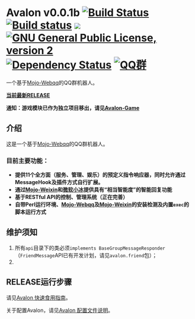 # Avalon v0.0.1b    [![Build Status](https://travis-ci.org/Ray-Eldath/Avalon.svg?branch=master)](https://travis-ci.org/Ray-Eldath/Avalon)    [![Build status](https://ci.appveyor.com/api/projects/status/wathx1whvj24y44p?style=flat-square)](https://ci.appveyor.com/project/Ray-Eldath/avalon)    [![](https://jitpack.io/v/Ray-Eldath/Avalon.svg?style=flat-square)](https://jitpack.io/#Ray-Eldath/Avalon)    [![GNU General Public License, version 2](https://img.shields.io/badge/license-GNU%202.0-yellow.svg?style=flat-square)](https://www.gnu.org/licenses/gpl-2.0.html)    [![Dependency Status](https://www.versioneye.com/user/projects/58f4645d9f10f8003f885743/badge.svg?style=flat-square)](https://www.versioneye.com/user/projects/58f4645d9f10f8003f885743)    [![QQ群](https://img.shields.io/badge/QQ%E7%BE%A4-ProgramLeague-blue.svg?style=flat-square)](https://jq.qq.com/?_wv=1027&k=46GveNI)
一个基于[Mojo-Webqq](https://github.com/sjdy521/Mojo-Webqq)的QQ群机器人。

**[当前最新RELEASE](https://github.com/Ray-Eldath/Avalon/releases)**

**通知：游戏模块已作为独立项目移出，请见[Avalon-Game](https://github.com/Ray-Eldath/Avalon-Game)**

## 介绍
这是一个基于[Mojo-Webqq](https://github.com/sjdy521/Mojo-Webqq)的QQ群机器人。

### 目前主要功能：
 - **提供11个全方面（服务、管理、娱乐）的预定义指令响应器，同时允许通过MessageHook及插件方式自行扩展。**
 - **通过[Mojo-Weixin](https://github.com/sjdy521/Mojo-Weixin)和[微软小冰](http://www.msxiaoice.com)提供具有“相当智能度”的智能回复功能**
 - **基于RESTful API的控制、管理系统（正在完善）**
 - **自带Perl运行环境、[Mojo-Webqq](https://github.com/sjdy521/Mojo-Webqq)及[Mojo-Weixin](https://github.com/sjdy521/Mojo-Weixin)的安装检测及内置`exec`的脚本运行方式**
## 维护须知

1. 所有```api```目录下的类必须```implements BaseGroupMessageResponder```（``FriendMessage``API已有开发计划，请见``avalon.friend``包）；
2. ​

## RELEASE运行步骤

请见[Avalon 快速食用指南](http://ray-eldath.tech/2017/05/28/avalon-quick-start-guide/)。

关于配置Avalon，请见[Avalon 配置文件说明](http://ray-eldath.tech/2017/05/28/avalon-profile-description/)。